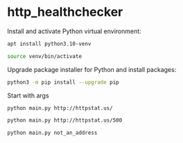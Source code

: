 # http_healthchecker

Install and activate Python virtual environment:
```bash
apt install python3.10-venv
```
```bash
source venv/bin/activate
```
Upgrade package installer for Python and install packages:
```bash
python3 -m pip install --upgrade pip
```

Start with args
```bash
python main.py http://httpstat.us/
```
```bash
python main.py http://httpstat.us/500
```
```bash
python main.py not_an_address
```